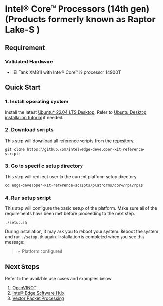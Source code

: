 # Intel® Core™ Processors (14th gen) (Products formerly known as Raptor Lake-S )

## Requirement
### Validated Hardware
- IEI Tank XM811 with Intel® Core™ i9 processor 14900T

## Quick Start
### 1. Install operating system
Install the latest [Ubuntu* 22.04 LTS Desktop](https://releases.ubuntu.com/jammy/). Refer to [Ubuntu Desktop installation tutorial](https://ubuntu.com/tutorials/install-ubuntu-desktop#1-overview) if needed.

### 2. Download scripts
This step will download all reference scripts from the repository.
```
git clone https://github.com/intel/edge-developer-kit-reference-scripts
```

### 3. Go to specific setup directory
This step will redirect user to the current platform setup directory
```
cd edge-developer-kit-reference-scripts/platforms/core/rpl/rpls
```

### 4. Run setup script
This step will configure the basic setup of the platform. Make sure all of the requirements have been met before proceeding to the next step.
```
./setup.sh
```
During installation, it may ask you to reboot your system. Reboot the system and run `./setup.sh` again. Installation is completed when you see this message:
> ✓ Platform configured

## Next Steps
Refer to the available use cases and examples below
1. [OpenVINO™](https://docs.openvino.ai/2023.3/home.html)
2. [Intel® Edge Software Hub](https://www.intel.com/content/www/us/en/developer/topic-technology/edge-5g/edge-solutions/overview.html)
3. [Vector Packet Processing](./setup_vpp.md)
